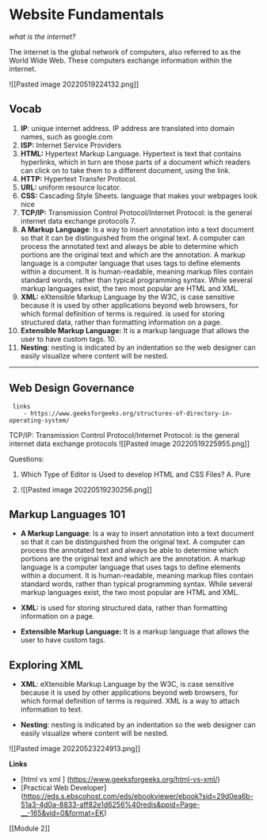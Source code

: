 # Website Fundamentals 

*what is the internet?*

The internet is the global network of computers, also referred to as the World Wide Web. These computers exchange information within the internet. 

![[Pasted image 20220519224132.png]]

## Vocab
1. **IP**: unique internet address. IP address are translated into domain names, such as google.com
2. **ISP:** Internet Service Providers
3. **HTML:** Hypertext Markup Language. Hypertext is text that contains hyperlinks, which in turn are those parts of a document which readers can click on to take them to a different document, using the link. 
4. **HTTP:** Hypertext Transfer Protocol. 
5. **URL:** uniform resource locator. 
6. **CSS:** Cascading Style Sheets. language that makes your webpages look nice 
7. **TCP/IP:** Transmission Control Protocol/Internet Protocol: is the general internet data exchange protocols 7. 
8. **A Markup Language**: Is a way to insert annotation into a text document so that it can be distinguished from the original text. A computer can process the annotated text and always be able to determine which portions are the original text and which are the annotation. A markup language is a computer language that uses tags to define elements within a document. It is human-readable, meaning markup files contain standard words, rather than typical programming syntax. While several markup languages exist, the two most popular are HTML and XML.
9. **XML:**  eXtensible Markup Language by the W3C, is case sensitive because it is used by other applications beyond web browsers, for which formal definition of terms is required. is used for storing structured data, rather than formatting information on a page. 
10. **Extensible Markup Language:** It is a markup language that allows the user to have custom tags. 10. 
11. **Nesting**: nesting is indicated by an indentation so the web designer can easily visualize where content will be nested. 


---

## Web Design Governance 

	 links
		- https://www.geeksforgeeks.org/structures-of-directory-in-operating-system/
TCP/IP: Transmission Control Protocol/Internet Protocol: is the general internet data exchange protocols 
![[Pasted image 20220519225955.png]]

Questions: 
1. Which Type of Editor is Used to develop HTML and CSS Files?
	A. Pure 
	
2. ![[Pasted image 20220519230256.png]]


## Markup Languages 101
- **A Markup Language**: Is a way to insert annotation into a text document so that it can be distinguished from the original text. A computer can process the annotated text and always be able to determine which portions are the original text and which are the annotation. A markup language is a computer language that uses tags to define elements within a document. It is human-readable, meaning markup files contain standard words, rather than typical programming syntax. While several markup languages exist, the two most popular are HTML and XML.

- **XML:** is used for storing structured data, rather than formatting information on a page. 

- **Extensible Markup Language:** It is a markup language that allows the user to have custom tags. 

## Exploring XML

- **XML**: eXtensible Markup Language by the W3C, is case sensitive because it is used by other applications beyond web browsers, for which formal definition of terms is required. XML is a way to attach information to text. 

- **Nesting**: nesting is indicated by an indentation so the web designer can easily visualize where content will be nested. 

![[Pasted image 20220523224913.png]]

**Links**
- [html vs xml ] (https://www.geeksforgeeks.org/html-vs-xml/)
- [Practical Web Developer] (https://eds.s.ebscohost.com/eds/ebookviewer/ebook?sid=29d0ea6b-51a3-4d0a-8833-aff82e1d6256%40redis&ppid=Page-__-165&vid=0&format=EK)

[[Module 2]]